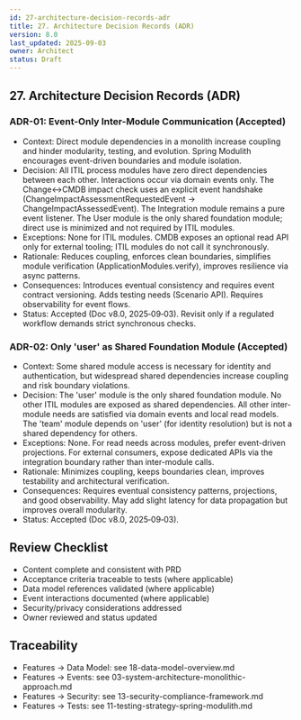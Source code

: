 ```yaml
---
id: 27-architecture-decision-records-adr
title: 27. Architecture Decision Records (ADR)
version: 8.0
last_updated: 2025-09-03
owner: Architect
status: Draft
---
```


## 27. Architecture Decision Records (ADR)

### ADR-01: Event-Only Inter-Module Communication (Accepted)

- Context: Direct module dependencies in a monolith increase coupling and hinder modularity, testing, and evolution. Spring Modulith encourages event-driven boundaries and module isolation.
- Decision: All ITIL process modules have zero direct dependencies between each other. Interactions occur via domain events only. The Change↔CMDB impact check uses an explicit event handshake (ChangeImpactAssessmentRequestedEvent → ChangeImpactAssessedEvent). The Integration module remains a pure event listener. The User module is the only shared foundation module; direct use is minimized and not required by ITIL modules.
- Exceptions: None for ITIL modules. CMDB exposes an optional read API only for external tooling; ITIL modules do not call it synchronously.
- Rationale: Reduces coupling, enforces clean boundaries, simplifies module verification (ApplicationModules.verify), improves resilience via async patterns.
- Consequences: Introduces eventual consistency and requires event contract versioning. Adds testing needs (Scenario API). Requires observability for event flows.
- Status: Accepted (Doc v8.0, 2025‑09‑03). Revisit only if a regulated workflow demands strict synchronous checks.

### ADR-02: Only 'user' as Shared Foundation Module (Accepted)

- Context: Some shared module access is necessary for identity and authentication, but widespread shared dependencies increase coupling and risk boundary violations.
- Decision: The 'user' module is the only shared foundation module. No other ITIL modules are exposed as shared dependencies. All other inter-module needs are satisfied via domain events and local read models. The 'team' module depends on 'user' (for identity resolution) but is not a shared dependency for others.
- Exceptions: None. For read needs across modules, prefer event-driven projections. For external consumers, expose dedicated APIs via the integration boundary rather than inter-module calls.
- Rationale: Minimizes coupling, keeps boundaries clean, improves testability and architectural verification.
- Consequences: Requires eventual consistency patterns, projections, and good observability. May add slight latency for data propagation but improves overall modularity.
- Status: Accepted (Doc v8.0, 2025‑09‑03).

## Review Checklist
- Content complete and consistent with PRD
- Acceptance criteria traceable to tests (where applicable)
- Data model references validated (where applicable)
- Event interactions documented (where applicable)
- Security/privacy considerations addressed
- Owner reviewed and status updated

## Traceability
- Features → Data Model: see 18-data-model-overview.md
- Features → Events: see 03-system-architecture-monolithic-approach.md
- Features → Security: see 13-security-compliance-framework.md
- Features → Tests: see 11-testing-strategy-spring-modulith.md
